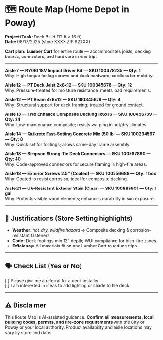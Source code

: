 # 🗺️ Route Map (Home Depot in Poway)

**Project/Task:** Deck Build (12 ft × 16 ft)\
**Date:** 08/17/2025  (store XXXX ZIP 92XXX) 

**Cart plan:** **Lumber Cart** for entire route — accommodates joists, decking boards, connectors, and hardware in one trip.

---

**Aisle 7 — RYOBI 18V Impact Driver Kit — SKU 100478235 — Qty: 1**  
Why: High torque for lag screws and deck hardware; cordless for mobility.  

**Aisle 12 — PT Deck Joist 2x8x12 — SKU 100345678 — Qty: 12**  
Why: Pressure-treated for moisture resistance; meets load requirements.  

**Aisle 12 — PT Beam 4x6x12 — SKU 100345679 — Qty: 4**  
Why: Structural support for deck framing; treated for ground contact.  

**Aisle 13 — Trex Enhance Composite Decking 1x6x16 — SKU 100456789 — Qty: 24**  
Why: Low-maintenance composite; resists warping in hot/dry climates.  

**Aisle 14 — Quikrete Fast-Setting Concrete Mix (50 lb) — SKU 100234567 — Qty: 8**  
Why: Quick set for footings; allows same-day frame assembly.  

**Aisle 18 — Simpson Strong-Tie Deck Connectors — SKU 100567890 — Qty: 40**  
Why: Code-approved connectors for secure framing in high-fire areas.  

**Aisle 18 — Exterior Screws 2.5" (Coated) — SKU 100556688 — Qty: 1 box**  
Why: Coated to resist corrosion; ideal for composite decking.  

**Aisle 21 — UV-Resistant Exterior Stain (Clear) — SKU 100889901 — Qty: 1 gal**  
Why: Protects visible wood elements; enhances durability in sun exposure.

---

## 📌 Justifications (Store Setting highlights)
- **Weather:** *hot_dry, wildfire hazard* → Composite decking & corrosion-resistant fasteners.  
- **Code:** Deck footings min 12" depth; WUI compliance for high-fire zones.  
- **Efficiency:** All materials fit on one Lumber Cart to reduce trips.

---

## 🗣️ Check List (Yes or No)
[ ] Please give me a referral for a deck installer  
[ ] I am interested in ideas to add lighting or shade to the deck  

---

## ⚠️ Disclaimer
This Route Map is AI-assisted guidance. **Confirm all measurements, local building codes, permits, and fire-zone requirements** with the City of Poway or your local authority. Product availability and aisle locations may vary by store and date.
